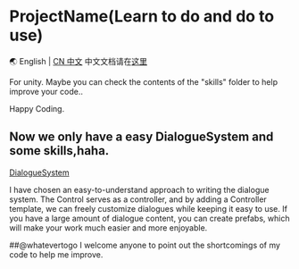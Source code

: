 # ProjectName(Learn to do and do to use)

🌏 English | [CN 中文](README.zh-CN.md)
中文文档请在[这里](README.zh-CN.md)

For unity. Maybe you can check the contents of the "skills" folder to help improve your code..

Happy Coding.

## Now we only have a easy DialogueSystem and some skills,haha.

[DialogueSystem](LearnAndDoPls/Dialogue/README.EN_DialogueSystem.md)

I have chosen an easy-to-understand approach to writing the dialogue system. The Control serves as a controller, and by adding a Controller template, we can freely customize dialogues while keeping it easy to use. If you have a large amount of dialogue content, you can create prefabs, which will make your work much easier and more enjoyable.


##@whatevertogo I welcome anyone to point out the shortcomings of my code to help me improve.

